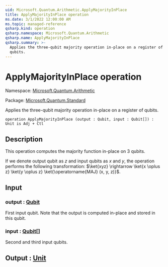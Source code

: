 ```yaml
---
uid: Microsoft.Quantum.Arithmetic.ApplyMajorityInPlace
title: ApplyMajorityInPlace operation
ms.date: 3/1/2022 12:00:00 AM
ms.topic: managed-reference
qsharp.kind: operation
qsharp.namespace: Microsoft.Quantum.Arithmetic
qsharp.name: ApplyMajorityInPlace
qsharp.summary: >-
  Applies the three-qubit majority operation in-place on a register of
  qubits.
---
```


# ApplyMajorityInPlace operation

Namespace: [Microsoft.Quantum.Arithmetic](xref:Microsoft.Quantum.Arithmetic)

Package: [Microsoft.Quantum.Standard](https://nuget.org/packages/Microsoft.Quantum.Standard)


Applies the three-qubit majority operation in-place on a register ofqubits.

```qsharp
operation ApplyMajorityInPlace (output : Qubit, input : Qubit[]) : Unit is Adj + Ctl
```


## Description

This operation computes the majority function in-place on 3 qubits.If we denote output qubit as $z$ and input qubits as $x$ and $y$,the operation performs the following transformation:$\ket{xyz} \rightarrow \ket{x \oplus z} \ket{y \oplus z} \ket{\operatorname{MAJ} (x, y, z)}$.

## Input

### output : [Qubit](xref:microsoft.quantum.qsharp.valueliterals#qubit-literals)

First input qubit. Note that the output is computed in-placeand stored in this qubit.


### input : [Qubit](xref:microsoft.quantum.qsharp.valueliterals#qubit-literals)[]

Second and third input qubits.



## Output : [Unit](xref:microsoft.quantum.qsharp.valueliterals#unit-literal)

